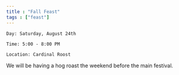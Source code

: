 ```yaml
---
title : "Fall Feast"
tags : ["feast"]
---
```


`Day: Saturday, August 24th`

`Time: 5:00 - 8:00 PM`

`Location: Cardinal Roost`

We will be having a hog roast the weekend before the main festival. 